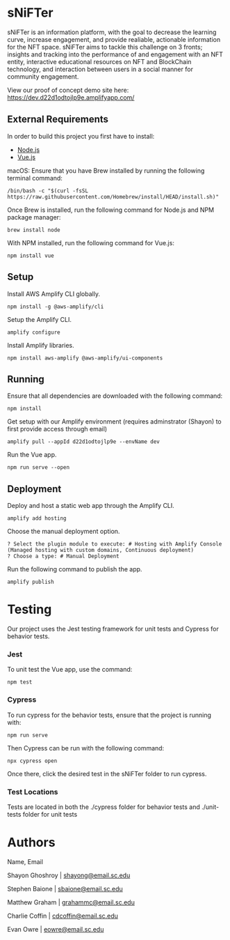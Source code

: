 # sNiFTer

sNiFTer is an information platform, with the goal to decrease the learning curve, increase engagement, and provide realiable, actionable information for the NFT space. sNiFTer aims to tackle this challenge on 3 fronts; insights and tracking into the performance of and engagement with an NFT entity, interactive educational resources on NFT and BlockChain technology, and interaction between users in a social manner for community engagement. 

View our proof of concept demo site here: https://dev.d22d1odtojlp9e.amplifyapp.com/

## External Requirements

In order to build this project you first have to install:

* [Node.js](https://nodejs.org/en/)
* [Vue.js](https://vuejs.org)

macOS:
Ensure that you have Brew installed by running the following terminal command:
```
/bin/bash -c "$(curl -fsSL https://raw.githubusercontent.com/Homebrew/install/HEAD/install.sh)"
```

Once Brew is installed, run the following command for Node.js and NPM package manager:
```
brew install node
```
With NPM installed, run the following command for Vue.js:
```
npm install vue
```

## Setup

Install AWS Amplify CLI globally.
```
npm install -g @aws-amplify/cli
```
Setup the Amplify CLI.
```
amplify configure
```
Install Amplify libraries.
```
npm install aws-amplify @aws-amplify/ui-components
```

## Running
Ensure that all dependencies are downloaded with the following command:
```
npm install
```

Get setup with our Amplify environment (requires adminstrator (Shayon) to first provide access through email)
```
amplify pull --appId d22d1odtojlp9e --envName dev
```

Run the Vue app.
```
npm run serve --open
```

## Deployment
Deploy and host a static web app through the Amplify CLI.
```
amplify add hosting
```
Choose the manual deployment option.
```
? Select the plugin module to execute: # Hosting with Amplify Console (Managed hosting with custom domains, Continuous deployment)
? Choose a type: # Manual Deployment
```
Run the following command to publish the app.
```
amplify publish
```

# Testing

Our project uses the Jest testing framework for unit tests and Cypress for behavior tests.

### Jest
To unit test the Vue app, use the command:
```
npm test
```

### Cypress
To run cypress for the behavior tests, ensure that the project is running with:
```
npm run serve
```
Then Cypress can be run with the following command:
```
npx cypress open
```
Once there, click the desired test in the sNiFTer folder to run cypress.

### Test Locations

Tests are located in both the ./cypress folder for behavior tests and ./unit-tests folder for unit tests


# Authors

Name, Email

Shayon Ghoshroy | shayong@email.sc.edu

Stephen Baione | sbaione@email.sc.edu

Matthew Graham | grahammc@email.sc.edu

Charlie Coffin | cdcoffin@email.sc.edu

Evan Owre | eowre@email.sc.edu
